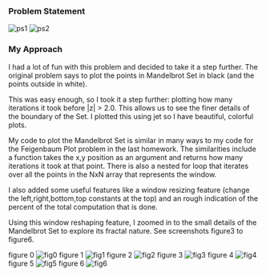 ### Problem Statement
![ps1](https://github.com/pjoneja/Portfolio/blob/master/Physics%20Simulations/The%Mandelbrot%Set/ps1.png?raw=true)
![ps2](https://github.com/pjoneja/Portfolio/blob/master/Physics%20Simulations/The%Mandelbrot%Set/ps2.png?raw=true)

### My Approach
I had a lot of fun with this problem and decided to take it a step further. The original problem says to plot the points in Mandelbrot Set in black (and the points outside in white). 

This was easy enough, so I took it a step further: plotting how many iterations it took before |z| > 2.0. This allows us to see the finer details of the boundary of the Set. I plotted this using jet so I have beautiful, colorful plots.

My code to plot the Mandelbrot Set is similar in many ways to my code for the Feigenbaum Plot problem in the last homework. The similarities include a function takes the x,y position as an argument and returns how many iterations it took at that point. There is also a nested for loop that iterates over all the points in the NxN array that represents the window. 

I also added some useful features like a window resizing feature (change the left,right,bottom,top constants at the top) and an rough indication of the percent of the total computation that is done. 

Using this window reshaping feature, I zoomed in to the small details of the Mandelbrot Set to explore its fractal nature. See screenshots figure3 to figure6.


figure 0
![fig0](https://github.com/pjoneja/Portfolio/blob/master/Physics%20Simulations/The%Mandelbrot%Set/figure_0.png?raw=true)
figure 1
![fig1](https://github.com/pjoneja/Portfolio/blob/master/Physics%20Simulations/The%Mandelbrot%Set/figure_1.png?raw=true)
figure 2
![fig2](https://github.com/pjoneja/Portfolio/blob/master/Physics%20Simulations/The%Mandelbrot%Set/figure_2.png?raw=true)
figure 3
![fig3](https://github.com/pjoneja/Portfolio/blob/master/Physics%20Simulations/The%Mandelbrot%Set/figure_3.png?raw=true)
figure 4
![fig4](https://github.com/pjoneja/Portfolio/blob/master/Physics%20Simulations/The%Mandelbrot%Set/figure_4.png?raw=true)
figure 5
![fig5](https://github.com/pjoneja/Portfolio/blob/master/Physics%20Simulations/The%Mandelbrot%Set/figure_5.png?raw=true)
figure 6
![fig6](https://github.com/pjoneja/Portfolio/blob/master/Physics%20Simulations/The%Mandelbrot%Set/figure_6.png?raw=true)

